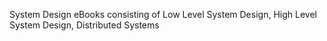 System Design eBooks consisting of Low Level System Design, High Level System Design, Distributed Systems
